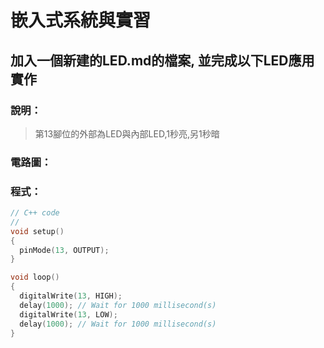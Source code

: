 # 嵌入式系統與實習

## 加入一個新建的LED.md的檔案, 並完成以下LED應用實作

### 說明：

> 第13腳位的外部為LED與內部LED,1秒亮,另1秒暗

### 電路圖：

> 

### 程式：
```c++
// C++ code
//
void setup()
{
  pinMode(13, OUTPUT);
}

void loop()
{
  digitalWrite(13, HIGH);
  delay(1000); // Wait for 1000 millisecond(s)
  digitalWrite(13, LOW);
  delay(1000); // Wait for 1000 millisecond(s)
}
```

